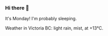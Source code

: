 ### Hi there :wave:

It's Monday! I'm probably sleeping.

Weather in Victoria BC: light rain, mist, at +13°C.
